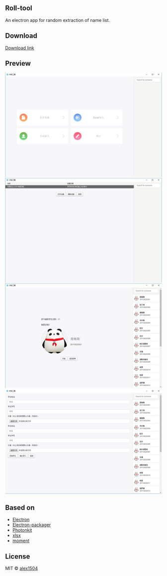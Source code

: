 ## Roll-tool
An electron app for random extraction of name list.

## Download
[Download link](https://github.com/alex1504/electron-roll-tool/raw/master/electron-roll-tool-win32-x64.rar)

## Preview
![preview](https://github.com/alex1504/electron-roll-tool/raw/master/assets/preview_1.jpg)
![preview](https://github.com/alex1504/electron-roll-tool/raw/master/assets/preview_2.jpg)
![preview](https://github.com/alex1504/electron-roll-tool/raw/master/assets/preview_3.jpg)
![preview](https://github.com/alex1504/electron-roll-tool/raw/master/assets/preview_4.jpg)

## Based on
- [Electron](https://electronjs.org/)
- [Electron-packager](https://www.npmjs.com/package/electron-packager)
- [Photonkit](http://photonkit.com/)
- [xlsx](https://github.com/SheetJS/js-xlsx)
- [moment](http://momentjs.cn/)

## License
MIT © [alex1504](https://github.com/alex1504)